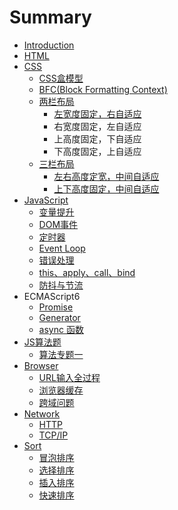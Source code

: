# Summary

* [Introduction](README.md)
* [HTML](html.md)
* [CSS](css.md)
  * [CSS盒模型](css/csshe-mo-xing.md)
  * [BFC\(Block Formatting Context\)](css/bfcblock-formatting-context.md)
  * [两栏布局](css/liang-lan-bu-ju.md)
    * [左宽度固定，右自适应 ](css/liang-lan-bu-ju/zuo-kuan-du-gu-ding-ff0c-you-zi-shi-ying.md)
    * 右宽度固定，左自适应
    * 上高度固定，下自适应
    * 下高度固定，上自适应
  * [三栏布局](css/san-lan-bu-ju.md)
    * [左右高度定宽，中间自适应](css/san-lan-bu-ju/zuo-you-ding-kuan-ff0c-zhong-jian-zi-shi-ying.md)
    * [上下高度固定，中间自适应](css/san-lan-bu-ju/shang-xia-gao-du-gu-ding-ff0c-zhong-jian-zi-shi-ying.md)
* [JavaScript](javascript.md)
  * [变量提升](javascript/bian-liang-ti-sheng.md)
  * [DOM事件](javascript/domshi-jian.md)
  * [定时器](javascript/ding-shi-qi-gong-zuo-ji-zhi.md)
  * [Event Loop](javascript/event-loop.md)
  * [错误处理](javascript/cuo-wu-chu-li.md)
  * [this、apply、call、bind](javascript/thisapplycallbind.md)
  * [防抖与节流](javascript/fang-dou-yu-jie-liu.md)
* ECMAScript6
  * [Promise](javascript/promise.md)
  * [Generator](javascript/generator.md)
  * [async 函数](javascript/async-han-shu.md)
* [JS算法题](jssuan-fa-ti.md)
  * [算法专题一](jssuan-fa-ti/suan-fa-zhuan-ti-yi.md)
* [Browser](browser.md)
  * [URL输入全过程](browser/urlshu-ru-quan-guo-cheng.md)
  * [浏览器缓存](browser/liu-lan-qi-huan-cun.md)
  * [跨域问题](browser/kua-yu-wen-ti.md)
* [Network](ji-suan-ji-wang-luo.md)
  * [HTTP](browser/http.md)
  * [TCP/IP](browser/tcpip.md)
* [Sort](sort.md)
  * [冒泡排序](sort/mao-pao-pai-xu.md)
  * [选择排序](sort/xuan-ze-pai-xu.md)
  * [插入排序](sort/cha-ru-pai-xu.md)
  * [快速排序](sort/kuai-su-pai-xu.md)

